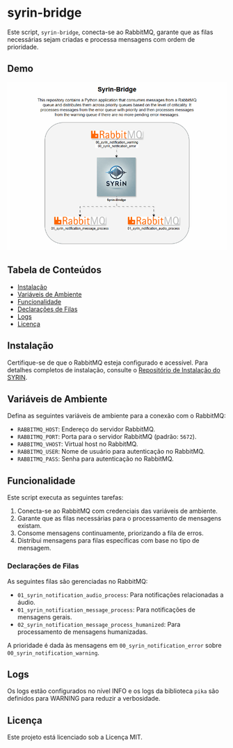 
# syrin-bridge

Este script, `syrin-bridge`, conecta-se ao RabbitMQ, garante que as filas necessárias sejam criadas e processa mensagens com ordem de prioridade.

## Demo

![Application Demo](./driagrams/Syrin-Bridge.gif)

## Tabela de Conteúdos
- [Instalação](#instalação)
- [Variáveis de Ambiente](#variáveis-de-ambiente)
- [Funcionalidade](#funcionalidade)
- [Declarações de Filas](#declarações-de-filas)
- [Logs](#logs)
- [Licença](#licença)

## Instalação

Certifique-se de que o RabbitMQ esteja configurado e acessível. Para detalhes completos de instalação, consulte o [Repositório de Instalação do SYRIN](https://github.com/syrin-alert/syrin-install).

## Variáveis de Ambiente

Defina as seguintes variáveis de ambiente para a conexão com o RabbitMQ:

- `RABBITMQ_HOST`: Endereço do servidor RabbitMQ.
- `RABBITMQ_PORT`: Porta para o servidor RabbitMQ (padrão: `5672`).
- `RABBITMQ_VHOST`: Virtual host no RabbitMQ.
- `RABBITMQ_USER`: Nome de usuário para autenticação no RabbitMQ.
- `RABBITMQ_PASS`: Senha para autenticação no RabbitMQ.

## Funcionalidade

Este script executa as seguintes tarefas:

1. Conecta-se ao RabbitMQ com credenciais das variáveis de ambiente.
2. Garante que as filas necessárias para o processamento de mensagens existam.
3. Consome mensagens continuamente, priorizando a fila de erros.
4. Distribui mensagens para filas específicas com base no tipo de mensagem.

### Declarações de Filas

As seguintes filas são gerenciadas no RabbitMQ:

- `01_syrin_notification_audio_process`: Para notificações relacionadas a áudio.
- `01_syrin_notification_message_process`: Para notificações de mensagens gerais.
- `02_syrin_notification_message_process_humanized`: Para processamento de mensagens humanizadas.

A prioridade é dada às mensagens em `00_syrin_notification_error` sobre `00_syrin_notification_warning`.

## Logs

Os logs estão configurados no nível INFO e os logs da biblioteca `pika` são definidos para WARNING para reduzir a verbosidade.

## Licença

Este projeto está licenciado sob a Licença MIT.
